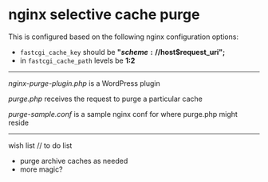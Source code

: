 # nginx selective cache purge


This is configured based on the following nginx configuration options:

- `fastcgi_cache_key` should be  **"$scheme://$host$request_uri";**
- in `fastcgi_cache_path` levels be  **1:2**

---

*nginx-purge-plugin.php* is a WordPress plugin

*purge.php* receives the request to purge a particular cache

*purge-sample.conf* is a sample nginx conf for where purge.php might reside

---

wish list // to do list

- purge archive caches as needed
- more magic?


